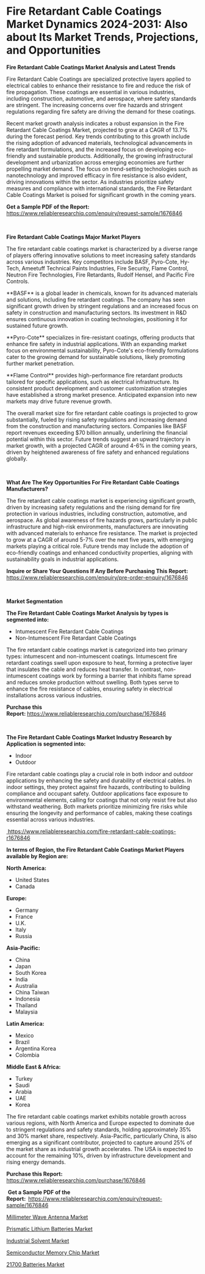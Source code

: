 <p><h1>Fire Retardant Cable Coatings Market Dynamics 2024-2031: Also about Its Market Trends, Projections, and Opportunities</h1></p><p><strong>Fire Retardant Cable Coatings Market Analysis and Latest Trends</strong></p>
<p><p>Fire Retardant Cable Coatings are specialized protective layers applied to electrical cables to enhance their resistance to fire and reduce the risk of fire propagation. These coatings are essential in various industries, including construction, automotive, and aerospace, where safety standards are stringent. The increasing concerns over fire hazards and stringent regulations regarding fire safety are driving the demand for these coatings.</p><p>Recent market growth analysis indicates a robust expansion in the Fire Retardant Cable Coatings Market, projected to grow at a CAGR of 13.7% during the forecast period. Key trends contributing to this growth include the rising adoption of advanced materials, technological advancements in fire retardant formulations, and the increased focus on developing eco-friendly and sustainable products. Additionally, the growing infrastructural development and urbanization across emerging economies are further propelling market demand. The focus on trend-setting technologies such as nanotechnology and improved efficacy in fire resistance is also evident, driving innovations within the sector. As industries prioritize safety measures and compliance with international standards, the Fire Retardant Cable Coatings Market is poised for significant growth in the coming years.</p></p>
<p><strong>Get a Sample PDF of the Report:&nbsp;</strong> <a href="https://www.reliableresearchiq.com/enquiry/request-sample/1676846?utm_campaign=1132&utm_medium=2&utm_source=Github&utm_content=ia&utm_term=30092024&utm_id=fire-retardant-cable-coatings">https://www.reliableresearchiq.com/enquiry/request-sample/1676846</a></p>
<p>&nbsp;</p>
<p><strong>Fire Retardant Cable Coatings Major Market Players</strong></p>
<p><p>The fire retardant cable coatings market is characterized by a diverse range of players offering innovative solutions to meet increasing safety standards across various industries. Key competitors include BASF, Pyro-Cote, Hy-Tech, Ameetuff Technical Paints Industries, Fire Security, Flame Control, Neutron Fire Technologies, Fire Retardants, Rudolf Hensel, and Pacific Fire Controls.</p><p>**BASF** is a global leader in chemicals, known for its advanced materials and solutions, including fire retardant coatings. The company has seen significant growth driven by stringent regulations and an increased focus on safety in construction and manufacturing sectors. Its investment in R&D ensures continuous innovation in coating technologies, positioning it for sustained future growth.</p><p>**Pyro-Cote** specializes in fire-resistant coatings, offering products that enhance fire safety in industrial applications. With an expanding market focus on environmental sustainability, Pyro-Cote's eco-friendly formulations cater to the growing demand for sustainable solutions, likely promoting further market penetration.</p><p>**Flame Control** provides high-performance fire retardant products tailored for specific applications, such as electrical infrastructure. Its consistent product development and customer customization strategies have established a strong market presence. Anticipated expansion into new markets may drive future revenue growth.</p><p>The overall market size for fire retardant cable coatings is projected to grow substantially, fueled by rising safety regulations and increasing demand from the construction and manufacturing sectors. Companies like BASF report revenues exceeding $70 billion annually, underlining the financial potential within this sector. Future trends suggest an upward trajectory in market growth, with a projected CAGR of around 4-6% in the coming years, driven by heightened awareness of fire safety and enhanced regulations globally.</p></p>
<p>&nbsp;</p>
<p><strong>What Are The Key Opportunities For Fire Retardant Cable Coatings Manufacturers?</strong></p>
<p><p>The fire retardant cable coatings market is experiencing significant growth, driven by increasing safety regulations and the rising demand for fire protection in various industries, including construction, automotive, and aerospace. As global awareness of fire hazards grows, particularly in public infrastructure and high-risk environments, manufacturers are innovating with advanced materials to enhance fire resistance. The market is projected to grow at a CAGR of around 5-7% over the next five years, with emerging markets playing a critical role. Future trends may include the adoption of eco-friendly coatings and enhanced conductivity properties, aligning with sustainability goals in industrial applications.</p></p>
<p><strong>Inquire or Share Your Questions If Any Before Purchasing This Report:</strong> <a href="https://www.reliableresearchiq.com/enquiry/pre-order-enquiry/1676846?utm_campaign=1132&utm_medium=2&utm_source=Github&utm_content=ia&utm_term=30092024&utm_id=fire-retardant-cable-coatings">https://www.reliableresearchiq.com/enquiry/pre-order-enquiry/1676846</a></p>
<p>&nbsp;</p>
<p><strong>Market Segmentation</strong></p>
<p><strong>The Fire Retardant Cable Coatings Market Analysis by types is segmented into:</strong></p>
<p><ul><li>Intumescent Fire Retardant Cable Coatings</li><li>Non-Intumescent Fire Retardant Cable Coatings</li></ul></p>
<p><p>The fire retardant cable coatings market is categorized into two primary types: intumescent and non-intumescent coatings. Intumescent fire retardant coatings swell upon exposure to heat, forming a protective layer that insulates the cable and reduces heat transfer. In contrast, non-intumescent coatings work by forming a barrier that inhibits flame spread and reduces smoke production without swelling. Both types serve to enhance the fire resistance of cables, ensuring safety in electrical installations across various industries.</p></p>
<p><strong>Purchase this Report:&nbsp;</strong><a href="https://www.reliableresearchiq.com/purchase/1676846?utm_campaign=1132&utm_medium=2&utm_source=Github&utm_content=ia&utm_term=30092024&utm_id=fire-retardant-cable-coatings">https://www.reliableresearchiq.com/purchase/1676846</a></p>
<p>&nbsp;</p>
<p><strong>The Fire Retardant Cable Coatings Market Industry Research by Application is segmented into:</strong></p>
<p><ul><li>Indoor</li><li>Outdoor</li></ul></p>
<p><p>Fire retardant cable coatings play a crucial role in both indoor and outdoor applications by enhancing the safety and durability of electrical cables. In indoor settings, they protect against fire hazards, contributing to building compliance and occupant safety. Outdoor applications face exposure to environmental elements, calling for coatings that not only resist fire but also withstand weathering. Both markets prioritize minimizing fire risks while ensuring the longevity and performance of cables, making these coatings essential across various industries.</p></p>
<p><a href="https://www.reliableresearchiq.com/fire-retardant-cable-coatings-r1676846?utm_campaign=1132&utm_medium=2&utm_source=Github&utm_content=ia&utm_term=30092024&utm_id=fire-retardant-cable-coatings">&nbsp;https://www.reliableresearchiq.com/fire-retardant-cable-coatings-r1676846</a></p>
<p><strong>In terms of Region, the Fire Retardant Cable Coatings Market Players available by Region are:</strong></p>
<p>
    <p> <strong> North America: </strong>
        <ul>
            <li>United States</li>
            <li>Canada</li>
        </ul>
        </p> 
    <p> <strong> Europe: </strong>
        <ul>
            <li>Germany</li>
            <li>France</li>
            <li>U.K.</li>
            <li>Italy</li>
            <li>Russia</li>
        </ul>
        </p> 
    <p> <strong> Asia-Pacific: </strong>
        <ul>
            <li>China</li>
            <li>Japan</li>
            <li>South Korea</li>
            <li>India</li>
            <li>Australia</li>
            <li>China Taiwan</li>
            <li>Indonesia</li>
            <li>Thailand</li>
            <li>Malaysia</li>
        </ul>
        </p> 
    <p> <strong> Latin America: </strong>
        <ul>
            <li>Mexico</li>
            <li>Brazil</li>
            <li>Argentina Korea</li>
            <li>Colombia</li>
        </ul>
        </p> 
    <p> <strong> Middle East & Africa: </strong>
        <ul>
            <li>Turkey</li>
            <li>Saudi</li>
            <li>Arabia</li>
            <li>UAE</li>
            <li>Korea</li>
        </ul>
    </p>
    </p>
<p><p>The fire retardant cable coatings market exhibits notable growth across various regions, with North America and Europe expected to dominate due to stringent regulations and safety standards, holding approximately 35% and 30% market share, respectively. Asia-Pacific, particularly China, is also emerging as a significant contributor, projected to capture around 25% of the market share as industrial growth accelerates. The USA is expected to account for the remaining 10%, driven by infrastructure development and rising energy demands.</p></p>
<p><strong>Purchase this Report: </strong><a href="https://www.reliableresearchiq.com/purchase/1676846?utm_campaign=1132&utm_medium=2&utm_source=Github&utm_content=ia&utm_term=30092024&utm_id=fire-retardant-cable-coatings">https://www.reliableresearchiq.com/purchase/1676846</a></p>
<p>&nbsp;<strong>Get a Sample PDF of the Report:&nbsp;&nbsp;</strong><a href="https://www.reliableresearchiq.com/enquiry/request-sample/1676846?utm_campaign=1132&utm_medium=2&utm_source=Github&utm_content=ia&utm_term=30092024&utm_id=fire-retardant-cable-coatings">https://www.reliableresearchiq.com/enquiry/request-sample/1676846</a></p>
<p><strong></strong></p>
<p><p><a href="https://issuu.com/reportprime-2/docs/millimeter-wave-antenna-market-size_241eccf28208df?utm_campaign=1132&utm_medium=2&utm_source=Github&utm_content=ia&utm_term=30092024&utm_id=fire-retardant-cable-coatings">Millimeter Wave Antenna Market</a></p><p><a href="https://www.linkedin.com/pulse/global-prismatic-lithium-batteries-market-analysis-key-trends-5wyvf?utm_campaign=1132&utm_medium=2&utm_source=Github&utm_content=ia&utm_term=30092024&utm_id=fire-retardant-cable-coatings">Prismatic Lithium Batteries Market</a></p><p><a href="https://github.com/miisleuze/Market-Research-Report-List-1/blob/main/industrial-solvent-market.md?utm_campaign=1132&utm_medium=2&utm_source=Github&utm_content=ia&utm_term=30092024&utm_id=fire-retardant-cable-coatings">Industrial Solvent Market</a></p><p><a href="https://issuu.com/reportprime-2/docs/semiconductor-memory-chip-market-si_b0985214612329?utm_campaign=1132&utm_medium=2&utm_source=Github&utm_content=ia&utm_term=30092024&utm_id=fire-retardant-cable-coatings">Semiconductor Memory Chip Market</a></p><p><a href="https://www.linkedin.com/pulse/future-trajectory-21700-batteries-market-emerging-trends-akjpf?utm_campaign=1132&utm_medium=2&utm_source=Github&utm_content=ia&utm_term=30092024&utm_id=fire-retardant-cable-coatings">21700 Batteries Market</a></p></p>